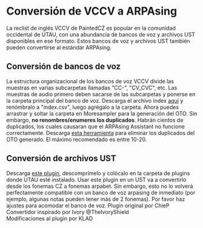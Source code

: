 # Conversión de VCCV a ARPAsing

La reclist de inglés VCCV de PaintedCZ es popular en la comunidad occidental de UTAU, con una abundancia de bancos de voz y archivos UST disponibles en ese formato. Estos bancos de voz y archivos UST también pueden convertirse al estándar ARPAsing.

## Conversión de bancos de voz

La estructura organizacional de los bancos de voz VCCV divide las muestras en varias subcarpetas llamadas "CC-", "CV_CVC", etc. Las muestras de audio primero deben sacarse de las subcarpetas y ponerse en la carpeta principal del banco de voz. Descarga el archivo index [aquí]() y renómbralo a "index.csv", luego agrégalo a la carpeta.
Ahora puedes arrastrar y soltar la carpeta en Moresampler para la generación del OTO. Sin embargo, **no renombres/enumeres los duplicados**. Habrán cientos de duplicados, los cuales causaran que el ARPAsing Assistant no funcione correctamente. Descarga [esta herramienta]() para eliminar los duplicados del OTO generado. El máximo recomendado es entre 10-20.

## Conversión de archivos UST

Descarga [este plugin](), descomprímelo y colócalo en la carpeta de plugins donde UTAU esté instalado. Usar este plugin en un UST va a convertirlo desde los fonemas CZ a fonemas arpabet. Sin embargo, esto no lo volverá perfectamente compatible con un banco de voz arpasing de inmediato (por ejemplo, algunas notas pueden tener más de 2 fonemas). Por favor haz ajustes para acomodar el banco de voz.
Plugin original por ChieP  
Convertidor inspirado por Ivory @TheIvoryShield  
Modificaciones al plugin por KLAD
